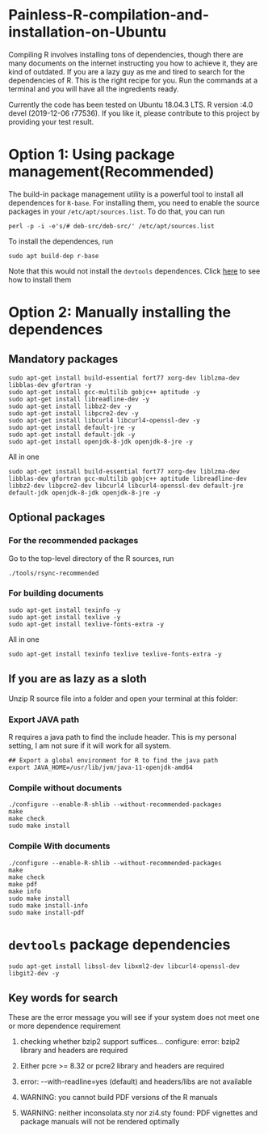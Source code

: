 # Painless-R-compilation-and-installation-on-Ubuntu
Compiling R involves installing tons of dependencies, though there are many documents on the internet instructing you how to achieve it, they are kind of outdated. If you are a lazy guy as me and tired to search for the dependencies of R. This is the right recipe for you. Run the commands at a terminal and you will have all the ingredients ready.

Currently the code has been tested on Ubuntu 18.04.3 LTS. R version :4.0 devel (2019-12-06 r77536). If you like it, please contribute to this project by providing your test result.

# Option 1: Using package management(Recommended)

The build-in package management utility is a powerful tool to install all dependences for `R-base`. For installing them, you need to enable the source packages in your `/etc/apt/sources.list`. To do that, you can run
```
perl -p -i -e's/# deb-src/deb-src/' /etc/apt/sources.list
```
To install the dependences, run
```
sudo apt build-dep r-base
```
Note that this would not install the `devtools` dependences. Click [here](#devtools-package-dependencies) to see how to install them

# Option 2: Manually installing the dependences
## Mandatory packages
```
sudo apt-get install build-essential fort77 xorg-dev liblzma-dev libblas-dev gfortran -y
sudo apt-get install gcc-multilib gobjc++ aptitude -y
sudo apt-get install libreadline-dev -y
sudo apt-get install libbz2-dev -y
sudo apt-get install libpcre2-dev -y
sudo apt-get install libcurl4 libcurl4-openssl-dev -y
sudo apt-get install default-jre -y
sudo apt-get install default-jdk -y
sudo apt-get install openjdk-8-jdk openjdk-8-jre -y 
```
All in one
```
sudo apt-get install build-essential fort77 xorg-dev liblzma-dev libblas-dev gfortran gcc-multilib gobjc++ aptitude libreadline-dev libbz2-dev libpcre2-dev libcurl4 libcurl4-openssl-dev default-jre default-jdk openjdk-8-jdk openjdk-8-jre -y
```

## Optional packages
### For the recommended packages
Go to the top-level directory of the R sources, run
```
./tools/rsync-recommended
```

### For building documents
```
sudo apt-get install texinfo -y
sudo apt-get install texlive -y
sudo apt-get install texlive-fonts-extra -y
```
All in one
```
sudo apt-get install texinfo texlive texlive-fonts-extra -y
```

## If you are as lazy as a sloth
Unzip R source file into a folder and open your terminal at this folder:
### Export JAVA path
R requires a java path to find the include header. This is my personal setting, I am not sure if it will work for all system.
```
## Export a global environment for R to find the java path
export JAVA_HOME=/usr/lib/jvm/java-11-openjdk-amd64
```

### Compile without documents 
```
./configure --enable-R-shlib --without-recommended-packages
make
make check
sudo make install
```

### Compile With documents
```
./configure --enable-R-shlib --without-recommended-packages
make
make check
make pdf
make info
sudo make install
sudo make install-info
sudo make install-pdf
```


# `devtools` package dependencies
```
sudo apt-get install libssl-dev libxml2-dev libcurl4-openssl-dev libgit2-dev -y
```



## Key words for search
These are the error message you will see if your system does not meet one or more dependence requirement

1. checking whether bzip2 support suffices… configure: error: bzip2 library and headers are required

2. Either pcre >= 8.32 or pcre2 library and headers are required

3. error: --with-readline=yes (default) and headers/libs are not available

4. WARNING: you cannot build PDF versions of the R manuals

5. WARNING: neither inconsolata.sty nor zi4.sty found: PDF vignettes and package manuals will not be rendered optimally

